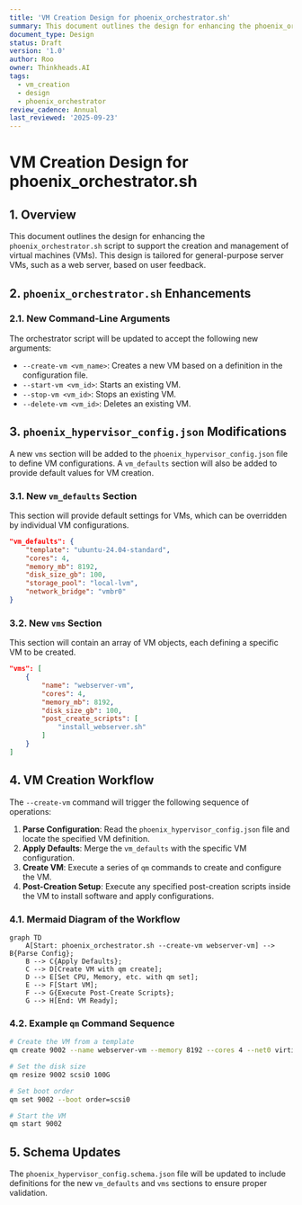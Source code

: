 ```yaml
---
title: 'VM Creation Design for phoenix_orchestrator.sh'
summary: This document outlines the design for enhancing the phoenix_orchestrator.sh script to support the creation and management of virtual machines (VMs).
document_type: Design
status: Draft
version: '1.0'
author: Roo
owner: Thinkheads.AI
tags:
  - vm_creation
  - design
  - phoenix_orchestrator
review_cadence: Annual
last_reviewed: '2025-09-23'
---
```

# VM Creation Design for phoenix_orchestrator.sh

## 1. Overview

This document outlines the design for enhancing the `phoenix_orchestrator.sh` script to support the creation and management of virtual machines (VMs). This design is tailored for general-purpose server VMs, such as a web server, based on user feedback.

## 2. `phoenix_orchestrator.sh` Enhancements

### 2.1. New Command-Line Arguments

The orchestrator script will be updated to accept the following new arguments:

-   `--create-vm <vm_name>`: Creates a new VM based on a definition in the configuration file.
-   `--start-vm <vm_id>`: Starts an existing VM.
-   `--stop-vm <vm_id>`: Stops an existing VM.
-   `--delete-vm <vm_id>`: Deletes an existing VM.

## 3. `phoenix_hypervisor_config.json` Modifications

A new `vms` section will be added to the `phoenix_hypervisor_config.json` file to define VM configurations. A `vm_defaults` section will also be added to provide default values for VM creation.

### 3.1. New `vm_defaults` Section

This section will provide default settings for VMs, which can be overridden by individual VM configurations.

```json
"vm_defaults": {
    "template": "ubuntu-24.04-standard",
    "cores": 4,
    "memory_mb": 8192,
    "disk_size_gb": 100,
    "storage_pool": "local-lvm",
    "network_bridge": "vmbr0"
}
```

### 3.2. New `vms` Section

This section will contain an array of VM objects, each defining a specific VM to be created.

```json
"vms": [
    {
        "name": "webserver-vm",
        "cores": 4,
        "memory_mb": 8192,
        "disk_size_gb": 100,
        "post_create_scripts": [
            "install_webserver.sh"
        ]
    }
]
```

## 4. VM Creation Workflow

The `--create-vm` command will trigger the following sequence of operations:

1.  **Parse Configuration**: Read the `phoenix_hypervisor_config.json` file and locate the specified VM definition.
2.  **Apply Defaults**: Merge the `vm_defaults` with the specific VM configuration.
3.  **Create VM**: Execute a series of `qm` commands to create and configure the VM.
4.  **Post-Creation Setup**: Execute any specified post-creation scripts inside the VM to install software and apply configurations.

### 4.1. Mermaid Diagram of the Workflow

```mermaid
graph TD
    A[Start: phoenix_orchestrator.sh --create-vm webserver-vm] --> B{Parse Config};
    B --> C{Apply Defaults};
    C --> D[Create VM with qm create];
    D --> E[Set CPU, Memory, etc. with qm set];
    E --> F[Start VM];
    F --> G{Execute Post-Create Scripts};
    G --> H[End: VM Ready];
```

### 4.2. Example `qm` Command Sequence

```bash
# Create the VM from a template
qm create 9002 --name webserver-vm --memory 8192 --cores 4 --net0 virtio,bridge=vmbr0

# Set the disk size
qm resize 9002 scsi0 100G

# Set boot order
qm set 9002 --boot order=scsi0

# Start the VM
qm start 9002
```

## 5. Schema Updates

The `phoenix_hypervisor_config.schema.json` file will be updated to include definitions for the new `vm_defaults` and `vms` sections to ensure proper validation.
